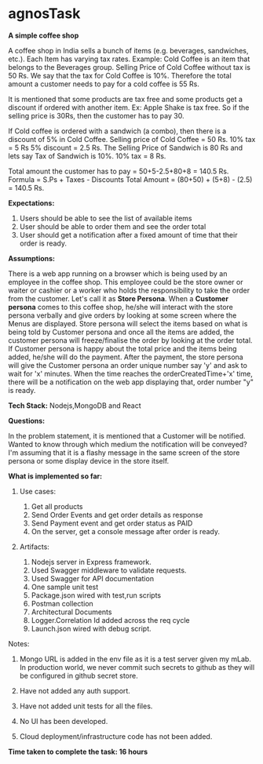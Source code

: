 # agnosTask

**A simple coffee shop**

A coffee shop in India sells a bunch of items (e.g. beverages, sandwiches, etc.). Each Item has varying tax rates. Example: Cold Coffee is an item that belongs to the Beverages group. Selling Price of Cold Coffee without tax is 50 Rs. We say that the tax for Cold Coffee is 10%. Therefore the total amount a customer needs to pay for a cold coffee is 55 Rs.

It is mentioned that some products are tax free and some products get a discount if ordered with another item. Ex: Apple Shake is tax free. So if the selling price is 30Rs, then the customer has to pay 30.

If Cold coffee is ordered with a sandwich (a combo), then there is a discount of 5% in Cold Coffee. Selling price of Cold Coffee = 50 Rs. 10% tax = 5 Rs 5% discount = 2.5 Rs. The Selling Price of Sandwich is 80 Rs and lets say Tax of Sandwich is 10%. 10% tax = 8 Rs.

Total amount the customer has to pay = 50+5-2.5+80+8 = 140.5 Rs.
Formula = S.Ps + Taxes - Discounts
Total Amount = (80+50) + (5+8) - (2.5) = 140.5 Rs.

**Expectations:**

1) Users should be able to see the list of available items
2) User should be able to order them and see the order total
3) User should get a notification after a fixed amount of time that their order is ready.

**Assumptions:**

There is a web app running on a browser which is being used by an employee in the coffee shop. This employee could be the store owner or waiter or cashier or a worker who holds the responsibility to take the order from the customer. Let's call it as **Store Persona**.
When a **Customer persona** comes to this coffee shop, he/she will interact with the store persona verbally and give orders by looking at some screen where the Menus are displayed.
Store persona will select the items based on what is being told by Customer persona and once all the items are added, the customer persona will freeze/finalise the order by looking at the order total.
If Customer persona is happy about the total price and the items being added, he/she will do the payment.
After the payment, the store persona will give the Customer persona an order unique number say 'y' and ask to wait for 'x' minutes.
When the time reaches the orderCreatedTime+'x' time, there will be a notification on the web app displaying that, order number "y" is ready.

**Tech Stack:**
Nodejs,MongoDB and React

**Questions:**

In the problem statement, it is mentioned that a Customer will be notified. Wanted to know through which medium the notification will be conveyed? I'm assuming that it is a flashy message in the same screen of the store persona or some display device in the store itself.

**What is implemented so far:**

1) Use cases:
   1) Get all products
   2) Send Order Events and get order details as response
   3) Send Payment event and get order status as PAID
   4) On the server, get a console message after order is ready.

2) Artifacts:
   1) Nodejs server in Express framework.
   2) Used Swagger middleware to validate requests.
   3) Used Swagger for API documentation
   4) One sample unit test
   5) Package.json wired with test,run scripts
   6) Postman collection
   7) Architectural Documents
   8) Logger.Correlation Id added across the req cycle
   9) Launch.json wired with debug script.

Notes:

1) Mongo URL is added in the env file as it is a test server given my mLab. In production world, we never commit such secrets to github as they will be configured in github secret store.

2) Have not added any auth support.

3) Have not added unit tests for all the files.

4) No UI has been developed.

5) Cloud deployment/infrastructure code has not been added.

**Time taken to complete the task: 16 hours**